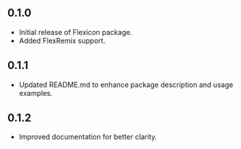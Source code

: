 ## 0.1.0

* Initial release of Flexicon package.
* Added FlexRemix support.

## 0.1.1

* Updated README.md to enhance package description and usage examples.

## 0.1.2

* Improved documentation for better clarity.